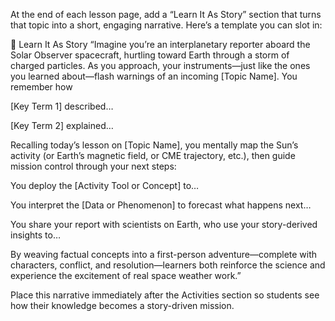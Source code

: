 At the end of each lesson page, add a “Learn It As Story” section that turns that topic into a short, engaging narrative. Here’s a template you can slot in:

📖 Learn It As Story
“Imagine you’re an interplanetary reporter aboard the Solar Observer spacecraft, hurtling toward Earth through a storm of charged particles. As you approach, your instruments—just like the ones you learned about—flash warnings of an incoming [Topic Name]. You remember how

[Key Term 1] described…

[Key Term 2] explained…

Recalling today’s lesson on [Topic Name], you mentally map the Sun’s activity (or Earth’s magnetic field, or CME trajectory, etc.), then guide mission control through your next steps:

You deploy the [Activity Tool or Concept] to…

You interpret the [Data or Phenomenon] to forecast what happens next…

You share your report with scientists on Earth, who use your story-derived insights to…

By weaving factual concepts into a first-person adventure—complete with characters, conflict, and resolution—learners both reinforce the science and experience the excitement of real space weather work.”

Place this narrative immediately after the Activities section so students see how their knowledge becomes a story-driven mission.